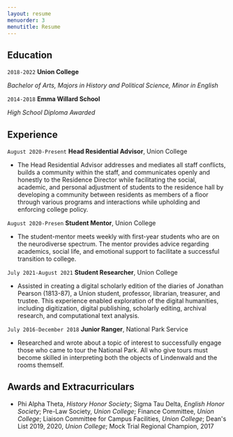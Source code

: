 ```yaml
---
layout: resume
menuorder: 3
menutitle: Resume
---
```


## Education

`2018-2022`
__Union College__

_Bachelor of Arts, Majors in History and Political Science, Minor in English_

`2014-2018`
__Emma Willard School__

_High School Diploma Awarded_ 

<!-- A list is also available [online](https://scholar.google.co.uk/citations?user=LTOTl0YAAAAJ) -->

## Experience 

`August 2020-Present`
__Head Residential Advisor__, Union College

- The Head Residential Advisor addresses and mediates all staff conflicts, builds a community within the staff, and communicates openly and honestly to the Residence Director while facilitating the social, academic, and personal adjustment of students to the residence hall by developing a community between residents as members of a floor through various programs and interactions while upholding and enforcing college policy.

`August 2020-Presen`
__Student Mentor__, Union College

- The student-mentor meets weekly with first-year students who are on the neurodiverse spectrum.  The mentor provides advice regarding academics, social life, and emotional support to facilitate a successful transition to college.


`July 2021-August 2021`
__Student Researcher__, Union College 

- Assisted in creating a digital scholarly edition of the diaries of Jonathan Pearson (1813-87), a Union student, professor, librarian, treasurer, and trustee.  This experience enabled exploration of the digital humanities, including digitization, digital publishing, scholarly editing, archival research, and computational text analysis.

`July 2016-December 2018`
__Junior Ranger__, National Park Service

- Researched and wrote about a topic of interest to successfully engage those who came to tour the National Park.  All who give tours must become skilled in interpreting both the objects of Lindenwald and the rooms themself.  

## Awards and Extracurriculars 

- Phi Alpha Theta, _History Honor Society_; Sigma Tau Delta, _English Honor Society_; Pre-Law Society, _Union College_; Finance Committee, _Union College_; Liaison Committee for Campus Facilities, _Union College_; Dean's List 2019, 2020, _Union College_; Mock Trial Regional Champion, 2017

<!-- ### Footer

Last updated: May 2013 -->


